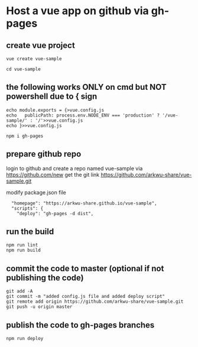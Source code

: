 # Host a vue app on github via gh-pages
## create vue project
```
vue create vue-sample

cd vue-sample
```

## the following works ONLY on cmd but NOT powershell due to { sign
```
echo module.exports = {>vue.config.js
echo   publicPath: process.env.NODE_ENV === 'production' ? '/vue-sample/' : '/'>>vue.config.js
echo }>>vue.config.js

npm i gh-pages
```

## prepare github repo
login to github and create a repo named vue-sample via https://github.com/new
get the git link https://github.com/arkwu-share/vue-sample.git

modify package.json file
```
  "homepage": "https://arkwu-share.github.io/vue-sample",
  "scripts": {
    "deploy": "gh-pages -d dist",
```

## run the build
```
npm run lint
npm run build
```

## commit the code to master (optional if not publishing the code)
```
git add -A
git commit -m "added config.js file and added deploy script"
git remote add origin https://github.com/arkwu-share/vue-sample.git
git push -u origin master
```

## publish the code to gh-pages branches
```
npm run deploy
```